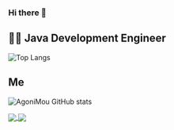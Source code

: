 ### Hi there 👋

## 👨‍💻 Java Development Engineer

![Top Langs](https://github-readme-stats.vercel.app/api/top-langs/?username=AloneMou&show_icons=true&theme=merko&locale=cn)

## Me
![AgoniMou GitHub stats](https://github-readme-stats.vercel.app/api?username=AloneMou&show_icons=true&theme=radical&locale=cn)


<a href="https://github.com/anuraghazra/github-readme-stats">
  <img align="center" src="https://github-readme-stats.vercel.app/api/pin/?username=AloneMou&repo=mou-rouyi-mybatis-plus&locale=cn" />
</a>
<a href="https://github.com/anuraghazra/convoychat">
  <img align="center" src="https://github-readme-stats.vercel.app/api/pin/?username=AloneMou&repo=mou-rouyi-mybatis-plus&locale=cn" />
</a>
